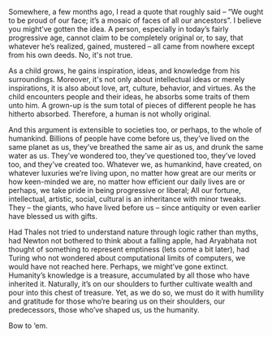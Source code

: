 Somewhere, a few months ago, I read a quote that roughly said – “We ought to be proud of our face; it’s a mosaic of faces of all our ancestors”. I believe you might’ve gotten the idea. A person, especially in today’s fairly progressive age, cannot claim to be completely original or, to say, that whatever he’s realized, gained, mustered – all came from nowhere except from his own deeds. No, it's not true. 


As a child grows, he gains inspiration, ideas, and knowledge from his surroundings. Moreover, it's not only about intellectual ideas or merely inspirations, it is also about love, art, culture, behavior, and virtues. As the child encounters people and their ideas, he absorbs some traits of them unto him. A grown-up is the sum total of pieces of different people he has hitherto absorbed. Therefore, a human is not wholly original.


And this argument is extensible to societies too, or perhaps, to the whole of humankind. Billions of people have come before us, they’ve lived on the same planet as us, they’ve breathed the same air as us, and drunk the same water as us. They’ve wondered too, they’ve questioned too, they’ve loved too, and they’ve created too. Whatever we, as humankind, have created, on whatever luxuries we’re living upon, no matter how great are our merits or how keen-minded we are, no matter how efficient our daily lives are or perhaps, we take pride in being progressive or liberal; All our fortune, intellectual, artistic, social, cultural is an inheritance with minor tweaks. They – the giants, who have lived before us – since  antiquity or even earlier have blessed us with gifts.


Had Thales not tried to understand nature through logic rather than myths, had Newton not bothered to think about a falling apple, had Aryabhata not thought of something to represent emptiness (lets come a bit later), had Turing who not wondered about computational limits of computers, we would have not reached here. Perhaps, we might’ve gone extinct. Humanity’s knowledge is a treasure, accumulated by all those who have inherited it. Naturally, it’s on our shoulders to further cultivate wealth and pour into this chest of treasure. Yet, as we do so, we must do it with humility and gratitude for those who’re bearing us on their shoulders, our predecessors, those who’ve shaped us, us the humanity.

Bow to ‘em.